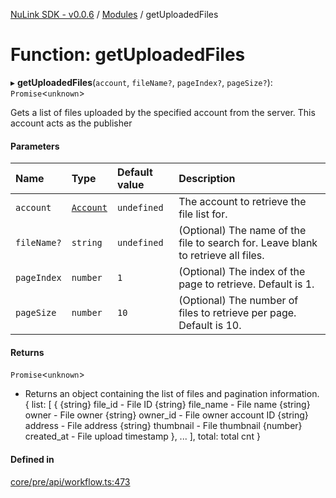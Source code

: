 [NuLink SDK - v0.0.6](../README.md) / [Modules](../modules.md) / getUploadedFiles

# Function: getUploadedFiles

▸ **getUploadedFiles**(`account`, `fileName?`, `pageIndex?`, `pageSize?`): `Promise`<`unknown`\>

Gets a list of files uploaded by the specified account from the server. This account acts as the publisher

#### Parameters

| Name | Type | Default value | Description |
| :------ | :------ | :------ | :------ |
| `account` | [`Account`](../classes/Account.md) | `undefined` | The account to retrieve the file list for. |
| `fileName?` | `string` | `undefined` | (Optional) The name of the file to search for. Leave blank to retrieve all files. |
| `pageIndex` | `number` | `1` | (Optional) The index of the page to retrieve. Default is 1. |
| `pageSize` | `number` | `10` | (Optional) The number of files to retrieve per page. Default is 10. |

#### Returns

`Promise`<`unknown`\>

- Returns an object containing the list of files and pagination information.
            {
                list: [
                  {
                    {string} file_id - File ID
                    {string} file_name - File name
                    {string} owner - File owner
                    {string} owner_id - File owner account ID
                    {string} address - File address
                    {string} thumbnail - File thumbnail
                    {number} created_at - File upload timestamp
                  },
                  ...
                ],
                total: total cnt
            }

#### Defined in

[core/pre/api/workflow.ts:473](https://github.com/NuLink-network/nulink-sdk/blob/541ac45/src/core/pre/api/workflow.ts#L473)
